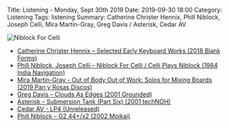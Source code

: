 Title: Listening - Monday, Sept 30th 2019 
Date: 2019-09-30 18:00
Category: Listening
Tags: listening
Summary: Catherine Christer Hennix, Phill Niblock, Joseph Celli, Mira Martin-Gray, Greg Davis / Asterisk, Cedar AV


![Niblock For Celli](/images/celli.jpg)

- [Catherine Christer Hennix – Selected Early Keyboard Works (2018 Blank Forms)](https://www.discogs.com/Catherine-Christer-Hennix-Selected-Early-Keyboard-Works/master/1420457)
- [Phill Niblock, Joseph Celli – Niblock For Celli / Celli Plays Niblock (1984 India Navigation)](https://www.discogs.com/Phill-Niblock-Joseph-Celli-Niblock-For-Celli-Celli-Plays-Niblock/release/717776)
- [Mira Martin-Gray - Out of Body Out of Work: Solos for Mixing Boards (2019 Pan y Rosas Discos)](http://www.panyrosasdiscos.net/pyr278-mira-martin-gray-out-of-body-out-of-work/)
- [Greg Davis – Clouds As Edges (2001 Grounded)](https://www.discogs.com/Greg-Davis-Clouds-As-Edges/release/170270)
- [Asterisk – Submersion Tank (Part Six) (2001 techNOH)](https://www.discogs.com/Asterisk-Submersion-Tank-Part-Six/release/732300)
- [Cedar AV - LP4 (Unreleased)](http://cedarav.org/)
- [Phill Niblock – G2,44+/x2 (2002 Moikai)](https://www.discogs.com/Phill-Niblock-G244x2/release/114846)
